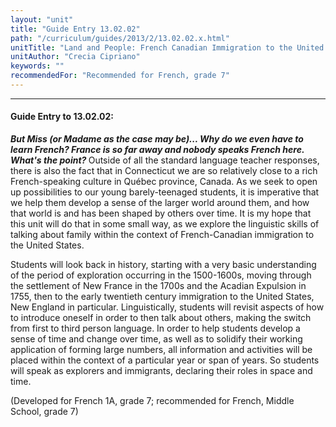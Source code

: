 ```yaml
---
layout: "unit"
title: "Guide Entry 13.02.02"
path: "/curriculum/guides/2013/2/13.02.02.x.html"
unitTitle: "Land and People: French Canadian Immigration to the United States and Describing Family Members through Role-Play and Letter Writing"
unitAuthor: "Crecia Cipriano"
keywords: ""
recommendedFor: "Recommended for French, grade 7"
---
```

<body>
<hr/>
<h4>
Guide Entry to 13.02.02:
</h4>
<p>
<i>
<b>
But Miss (or Madame as the case may be)... Why do we even have to learn French?  France is so far away and nobody speaks French here.  What's the point?
</b>
</i>
Outside of all the standard language teacher responses, there is also the fact that in Connecticut we are so relatively close to a rich French-speaking culture in Québec province, Canada. As we seek to open up possibilities to our young barely-teenaged students, it is imperative that we help them develop a sense of the larger world around them, and how that world is and has been shaped by others over time. It is my hope that this unit will do that in some small way, as we explore the linguistic skills of talking about family within the context of French-Canadian immigration to the United States.
</p>
<p>
Students will look back in history, starting with a very basic understanding of the period of exploration occurring in the 1500-1600s, moving through the settlement of New France in the 1700s and the Acadian Expulsion in 1755, then to the early twentieth century immigration to the United States, New England in particular. Linguistically, students will revisit aspects of how to introduce oneself in order to then talk about others, making the switch from first to third person language. In order to help students develop a sense of time and change over time, as well as to solidify their working application of forming large numbers, all information and activities will be placed within the context of a particular year or span of years. So students will speak as explorers and immigrants, declaring their roles in space and time.
</p>
<p>
(Developed for French 1A, grade 7; recommended for French, Middle School, grade 7)
</p>
</body>